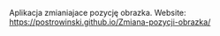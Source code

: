 Aplikacja zmianiajace pozycję obrazka.
Website: https://postrowinski.github.io/Zmiana-pozycji-obrazka/